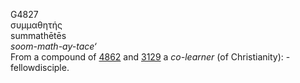 G4827  
συμμαθητής  
summathētēs  
*soom-math-ay-tace‘*  
From a compound of [4862](g4862) and [3129](g3129) a *co-learner* (of
Christianity): - fellowdisciple.  
